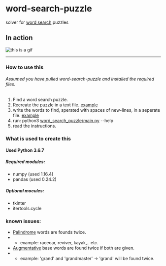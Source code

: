# word-search-puzzle
solver for [word search](https://en.wikipedia.org/wiki/Word_search) puzzles

## In action
![this is a gif](https://i.imgur.com/eqJWtqt.gif)

---
### How to use this

###### Assumed you have pulled word-search-puzzle and installed the required files.

1. Find a word search puzzle.
2. Recreate the puzzle in a text file.  [example](puzzles/apple_word_search_puzzle.txt)
3. write the words to find, sperated with spaces of new-lines, in a seperate file. [example](puzzles/apple_word_search_set.txt)
4. run: python3 [word_search_puzzle/main.py](word_search_puzzle/main.py) --help
5. read the instructions.

### What is used to create this
#### Used Python 3.6.7

##### Required modules:
- numpy  (used 1.16.4)
- pandas (used 0.24.2)

##### Optional mocules:
- tkinter
- itertools.cycle

### known issues:
- [Palindrome](https://en.wikipedia.org/wiki/Palindrome) words are founds twice.
- - example: racecar, reviver, kayak,.. etc.
- [Augmentative](https://en.wikipedia.org/wiki/Augmentative) base words are found twice if both are given.
- - example: 'grand' and 'grandmaster' -> 'grand' will be found twice.
